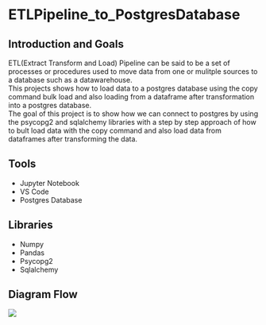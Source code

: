 # ETLPipeline_to_PostgresDatabase
## Introduction and Goals
ETL(Extract Transform and Load) Pipeline can be said to be a set of processes or procedures used to move data from one or mulitple sources to a database such as a datawarehouse.  
This projects shows how to load data to a postgres database using the copy command bulk load and also loading from a dataframe after transformation into a postgres database.  
The goal of this project is to show how we can connect to postgres by using the psycopg2 and sqlalchemy libraries with a step by step approach of how to bult load data with the copy command and also load data from dataframes after transforming the data.
## Tools
* Jupyter Notebook
* VS Code
* Postgres Database

## Libraries
* Numpy
* Pandas
* Psycopg2
* Sqlalchemy

## Diagram Flow
<img src="https://viewer.diagrams.net/?tags=%7B%7D&highlight=0000ff&edit=_blank&layers=1&nav=1&title=sample%20ETL%20Diagram.drawio#RzVbBctowEP0ajmGwjQk5FgjpIekwQ2ZKexPW2lYqez2SCLhf3xWWsR1TmkzSTk%2Bwb1eS9d4%2BSYNgnh3uFCvSB%2BQgB%2F6IHwbBYuD7nueN6cciZYVchzcVkCjBXVEDrMVPcODIoTvBQXcKDaI0ouiCEeY5RKaDMaVw3y2LUXZXLVgCPWAdMdlHvwpu0gqdhqMG%2FwwiSeuVvZHLZKwudoBOGcd9CwpuB8FcIZrqX3aYg7Tk1bxU45a%2FyZ4%2BTEFuXjPg6vsjwubLchOUs01RPK6fzPWVU0ebst4wcNq%2FC1GZFBPMmbxt0JnCXc7BzjqiqKm5RywI9Ah8AmNKJybbGSQoNZl0WfpgVW7c%2BGPwzQbD67COF4d2dlG2oxUokYEB5cA%2BD44ajTsVwYXN1%2F3EVALmQp1f1VlmWgs4lu8A6WtUSQUKJDPiuds5zDVgcqpzQz8pxcpWQYEiN7o188oCVOC85E9dIzkn%2BWFHb%2FpTzVhHrU9roGNPvKE%2F3Caemdy5bd0jmYOgBxalIode%2F%2BxTYWBdsCPzezoUutozXVQ2jcXB9tAsFlLOUaI6Dg%2FiOPajiHBtFP6AVoZPtpNwcknwZ1AGDhclctmgS6V34%2BJ9Y3Gv9m3atncNnlO1pcTbiQ7%2FJyOGk%2Bm%2FdaL%2FSicGH%2B3Ed2nm98yxKkmDnLCVwgi0FnnS0xV3RpJx5qcLy1LHmU5PSto%2BFuSye7YFuUItjKBJg8UWjcGsVfBJisQmjNV7xlwUEf1Wk7bSdPkUdv3skNh7esj2OhiynCsUZ0y4XC7GY2JmRsVc0HR1LsccPsaBL0%2BzcxacBsPwjAe9v%2BXBoK8napMoen%2F4owUzbMt0%2F8CrqeVUoA0qS9AfDsEXdHMG0%2FjsmTeJprCNP4bx8SsYP71e3nvoUdi8bKrLqHkfBre%2FAA%3D%3D.png">


